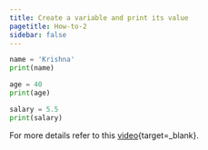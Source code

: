```yaml
---
title: Create a variable and print its value
pagetitle: How-to-2
sidebar: false
---
```


```python
name = 'Krishna'
print(name)

age = 40
print(age)

salary = 5.5
print(salary)
```

For more details refer to this [video](https://youtu.be/dp3X21Q5R3s?feature=shared){target=_blank}.
